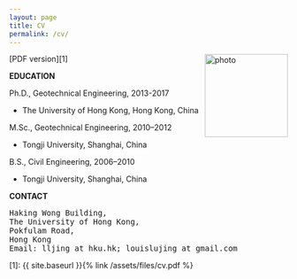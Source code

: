 ```yaml
---
layout: page
title: CV
permalink: /cv/
---
```


<img src="{{ site.baseurl }}{% link /assets/files/me.png %}" alt="photo" align="right" style="width: 150px;"/>

[PDF version][1] 

**EDUCATION**

Ph.D., Geotechnical Engineering, 2013-2017 
+ The University of Hong Kong, Hong Kong, China

M.Sc., Geotechnical Engineering, 2010–2012 
+  Tongji University, Shanghai, China

B.S., Civil Engineering, 2006–2010
+ Tongji University, Shanghai, China

**CONTACT**

<pre>
Haking Wong Building,
The University of Hong Kong,
Pokfulam Road,
Hong Kong
Email: lljing_at_hku.hk; louislujing_at_gmail.com
</pre>


[1]: {{ site.baseurl }}{% link /assets/files/cv.pdf %}